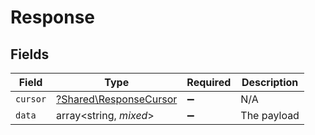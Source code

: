 # Response


## Fields

| Field                                                           | Type                                                            | Required                                                        | Description                                                     |
| --------------------------------------------------------------- | --------------------------------------------------------------- | --------------------------------------------------------------- | --------------------------------------------------------------- |
| `cursor`                                                        | [?Shared\ResponseCursor](../../Models/Shared/ResponseCursor.md) | :heavy_minus_sign:                                              | N/A                                                             |
| `data`                                                          | array<string, *mixed*>                                          | :heavy_minus_sign:                                              | The payload                                                     |